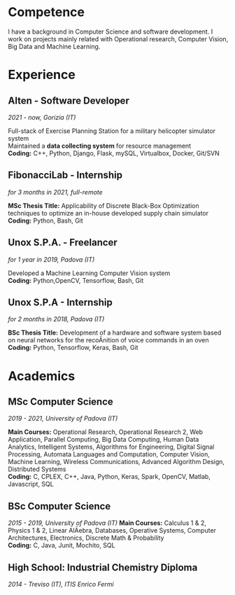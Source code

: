 # Competence 

I have a background in Computer Science and software development. I
work on projects mainly related with Operational research, Computer
Vision, Big Data and Machine Learning.


# Experience

## Alten - Software Developer  
_2021 - now, Gorizia (IT)_

Full-stack of Exercise Planning Station for a military helicopter simulator system  
Maintained a **data collecting system** for resource management  
**Coding:** C++, Python, Django, Flask, mySQL, Virtualbox, Docker, Git/SVN

## FibonacciLab - Internship  
_for 3 months in 2021, full-remote_

**MSc Thesis Title:**  Applicability of Discrete Black-Box Optimization techniques to optimize an in-house developed supply chain simulator  
**Coding:​** Python, Bash, Git

## Unox S.P.A. - Freelancer  
_for 1 year in 2019, Padova (IT)_

Developed a Machine Learning Computer Vision system  
**Coding:** Python,OpenCV, Tensorflow, Bash, Git

## Unox S.P.A - Internship  
_for 2 months in 2018, Padova (IT)_

**BSc Thesis Title:**  Development of a hardware and software system based on neural
networks for the recoĀnition of voice commands in an oven  
**Coding:** Python, Tensorflow, Keras, Bash, Git


# Academics

## MSc Computer Science  
_2019 - 2021, University of Padova (IT)_

**Main Courses:** Operational Research, Operational Research 2, Web Application, Parallel Computing, Big Data Computing, Human Data Analytics, Intelligent Systems, Algorithms for Engineering, Digital Signal Processing, Automata Languages and Computation, Computer Vision, Machine Learning, Wireless Communications, Advanced Algorithm Design, Distributed Systems  
**Coding:** C, CPLEX, C++, Java, Python, Keras, Spark, OpenCV, Matlab, Javascript, SQL

## BSc Computer Science  
_2015 - 2019, University of Padova (IT)_
**Main Courses:** Calculus 1 & 2, Physics 1 & 2, Linear AlĀebra, Databases, Operative Systems, Computer Architectures, Electronics, Discrete Math & Probability  
**Coding:** C, Java, Junit, Mochito, SQL

## High School: Industrial Chemistry Diploma  
_2014 - Treviso (IT), ITIS Enrico Fermi_
